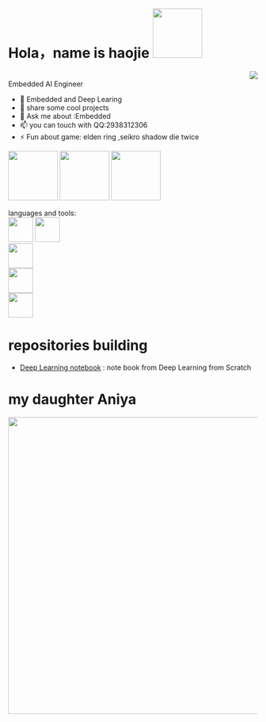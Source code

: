 # Hola，name is haojie <a href="123.60.60.249"> <img src="https://img.icons8.com/color-glass/512/walter-white.png" width="100"/></a>

<a href="https://github.com/junxi-haoyi"><img align="right" src="https://github-readme-stats.vercel.app/api?username=junxi-haoyi&show_icons=true&theme=radical&bg_color=30,f07c82,ec9bad,e9d7df"/></a><br>
Embedded AI Engineer
- 🌱 Embedded and Deep Learing
- 🤔 share some cool projects
- 💬 Ask me about :Embedded 
- 📫 you can touch with QQ:2938312306
- ⚡ Fun about game: elden ring ,seikro shadow die twice

<div id="header" align="left">
  <img src="https://media1.giphy.com/media/JwqE2DXKseruUMggXP/giphy.gif" width="100"/>
  <img src="https://media4.giphy.com/media/fXTOderGCTjypOMKWN/giphy.gif" width="100"/>
  <img src="https://media1.giphy.com/media/NKCNsmc6gjEZ8WJfYl/giphy.gif?cid=ecf05e47yufqhpv7o6wxohacha42vhmxg0udiqd0lq0xgaxz&rid=giphy.gif&ct=s" width="100"/>
</div>

languages and tools:<br>
<code><img src="https://aniya.oss-cn-shanghai.aliyuncs.com/c%2B%2B.png" width="50"/></code>
<code><img src="https://aniya.oss-cn-shanghai.aliyuncs.com/python.png" width="50"/><br></code>
<code><img src="https://aniya.oss-cn-shanghai.aliyuncs.com/code.png" width="50"/><br></code>
<code><img src="https://aniya.oss-cn-shanghai.aliyuncs.com/keil.png" width="50"/><br></code>
<code><img src="https://aniya.oss-cn-shanghai.aliyuncs.com/jupyter.png" width="50"/><br></code>
# repositories building
- <a href="https://github.com/junxi-haoyi/Deep_Learning">Deep Learning notebook</a> : note book from Deep Learning from Scratch


# my daughter Aniya
<img src="https://aniya.oss-cn-shanghai.aliyuncs.com/Aniya.jpg" width="600"/>

